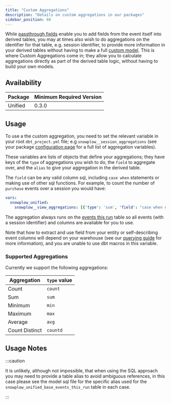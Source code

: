 ```yaml
---
title: "Custom Aggregations"
description: "Details on custom aggregations in our packages"
sidebar_position: 60
---
```


While [passthrough fields](/docs/modeling-your-data/modeling-your-data-with-dbt/package-features/passthrough-fields/index.md) enable you to add fields from the event itself into derived tables, you may at times also wish to do aggregations on the identifier for that table, e.g. session identifier, to provide more information in your derived tables without having to make a full [custom model](/docs/modeling-your-data/modeling-your-data-with-dbt/dbt-custom-models/index.md). This is where Custom Aggregations come in; they allow you to calculate aggregations directly as part of the derived table logic, without having to build your own models.

## Availability

| Package | Minimum Required Version |
|---------|--------------------------|
| Unified | 0.3.0 |

## Usage

To use a the custom aggregation, you need to set the relevant variable in your root `dbt_project.yml` file; e.g `snowplow__session_aggregations` (see your package [configuration page](/docs/modeling-your-data/modeling-your-data-with-dbt/dbt-configuration/index.md) for a full list of aggregation variables). 

These variables are lists of objects that define your aggregations; they have keys of the `type` of aggregations you wish to do, the `field` to aggregate over, and the `alias` to give your aggregation in the derived table.

The `field` can be any valid column sql, including `case when` statements or making use of other sql functions. For example, to count the number of `purchase` events over a session you would have:

```yml title="dbt_project.yml"
vars:
  snowplow_unified:
    snowplow__view_aggregations: [{'type': 'sum', 'field': "case when event_name = 'purchase' then 1 else 0 end", 'alias': 'num_purchase_events'}]
```
The aggregation always runs on the [events this run](/docs/modeling-your-data/modeling-your-data-with-dbt/package-mechanics/this-run-tables/index.md#events-this-run) table so all events (with a session identifier) and columns are available for you to use.

Note that how to extract and use field from your entity or self-describing event columns will depend on your warehouse (see our [querying guide](/docs/destinations/warehouses-lakes/querying-data/index.md#entities) for more information), and you are unable to use dbt macros in this variable. 

### Supported Aggregations
Currently we support the following aggregations:

| Aggregation    | `type` value |
| -------------- | ------------ |
| Count          | `count`      |
| Sum            | `sum`        |
| Minimum        | `min`        |
| Maximum        | `max`        |
| Average        | `avg`        |
| Count Distinct | `countd`     |

## Usage Notes

:::caution

It is unlikely, although not impossible, that when using the SQL approach you may need to provide a table alias to avoid ambiguous references, in this case please see the model sql file for the specific alias used for the `snowplow_unified_base_events_this_run` table in each case.

:::
